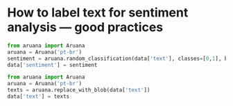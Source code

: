# How to label text for sentiment analysis — good practices

```python 
from aruana import Aruana
aruana = Aruana('pt-br')
sentiment = aruana.random_classification(data['text'], classes=[0,1], balanced=True)
data['sentiment'] = sentiment

from aruana import Aruana
aruana = Aruana('pt-br')
texts = aruana.replace_with_blob(data['text'])
data['text'] = texts
```
